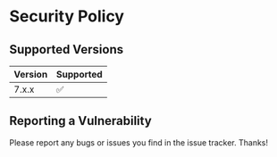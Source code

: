 # Security Policy

## Supported Versions

| Version | Supported          |
| ----------- | ------------------ |
| 7.x.x         | :white_check_mark: |

## Reporting a Vulnerability

Please report any bugs or issues you find in the issue tracker. Thanks!
